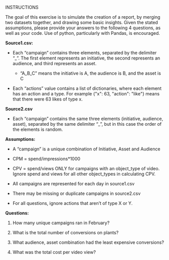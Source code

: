 INSTRUCTIONS

The goal of this exercise is to simulate the creation of a report, by
merging two datasets together, and drawing some basic insights. Given
the stated assumptions, please provide your answers to the following 4
questions, as well as your code. Use of python, particularly with
Pandas, is encouraged.

**Source1.csv:**

-   Each “campaign” contains three elements, separated by the
    delimiter “\_”. The first element represents an initiative, the
    second represents an audience, and third represents an asset.

    -   “A\_B\_C” means the initiative is A, the audience is B, and the
        asset is C

-   Each “actions” value contains a list of dictionaries, where each
    element has an action and a type. For example {"x": 63, "action":
    "like"} means that there were 63 likes of type x.

**Source2.csv**

-   Each “campaign” contains the same three elements (initiative,
    audience, asset), separated by the same delimiter “\_”, but in this
    case the order of the elements is random.

**Assumptions:**

-   A “campaign” is a unique combination of Initiative, Asset and
    Audience

-   CPM = spend/impressions\*1000

-   CPV = spend/views ONLY for campaigns with an object\_type of video.
    Ignore spend and views for all other object\_types in
    calculating CPV.

-   All campaigns are represented for each day in source1.csv

-   There may be missing or duplicate campaigns in source2.csv

-   For all questions, ignore actions that aren’t of type X or Y.

**Questions:**

1.  How many unique campaigns ran in February?

2.  What is the total number of conversions on plants?

3.  What audience, asset combination had the least expensive
    conversions?

4.  What was the total cost per video view?
